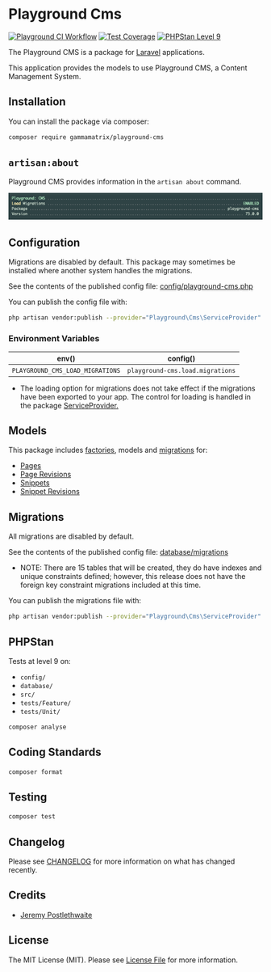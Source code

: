 # Playground Cms

[![Playground CI Workflow](https://github.com/gammamatrix/playground-cms/actions/workflows/ci.yml/badge.svg?branch=develop)](https://raw.githubusercontent.com/gammamatrix/playground-cms/testing/develop/testdox.txt)
[![Test Coverage](https://raw.githubusercontent.com/gammamatrix/playground-cms/testing/develop/coverage.svg)](tests)
[![PHPStan Level 9](https://img.shields.io/badge/PHPStan-level%209-brightgreen)](.github/workflows/ci.yml#L120)

The Playground CMS is a package for [Laravel](https://laravel.com/docs/10.x) applications.

This application provides the models to use Playground CMS, a Content Management System.

## Installation

You can install the package via composer:

```bash
composer require gammamatrix/playground-cms
```

## `artisan:about`

Playground CMS provides information in the `artisan about` command.

<img src="resources/docs/artisan-about-playground-cms.png" alt="screenshot of artisan about command with Playground CMS.">

## Configuration

Migrations are disabled by default. This package may sometimes be installed where another system handles the migrations.

See the contents of the published config file: [config/playground-cms.php](config/playground-cms.php)

You can publish the config file with:
```bash
php artisan vendor:publish --provider="Playground\Cms\ServiceProvider" --tag="playground-config"
```

### Environment Variables

|  env()                              | config()                            |
|-------------------------------------|-------------------------------------|
| `PLAYGROUND_CMS_LOAD_MIGRATIONS` | `playground-cms.load.migrations` |
- The loading option for migrations does not take effect if the migrations have been exported to your app. The control for loading is handled in the package [ServiceProvider.](src/ServiceProvider.php)

## Models

This package includes [factories](database/factories), models and [migrations](database/migrations) for:
- [Pages](src/Models/Page.php)
- [Page Revisions](src/Models/PageRevision.php)
- [Snippets](src/Models/Snippet.php)
- [Snippet Revisions](src/Models/SnippetRevision.php)

## Migrations

All migrations are disabled by default.

See the contents of the published config file: [database/migrations](database/migrations)
- NOTE: There are 15 tables that will be created, they do have indexes and unique constraints defined; however, this release does not have the foreign key constraint migrations included at this time.

You can publish the migrations file with:
```bash
php artisan vendor:publish --provider="Playground\Cms\ServiceProvider" --tag="playground-migrations"
```

## PHPStan

Tests at level 9 on:
- `config/`
- `database/`
- `src/`
- `tests/Feature/`
- `tests/Unit/`

```sh
composer analyse
```

## Coding Standards

```sh
composer format
```

## Testing

```sh
composer test
```

## Changelog

Please see [CHANGELOG](CHANGELOG.md) for more information on what has changed recently.

## Credits

- [Jeremy Postlethwaite](https://github.com/gammamatrix)

## License

The MIT License (MIT). Please see [License File](LICENSE.md) for more information.
